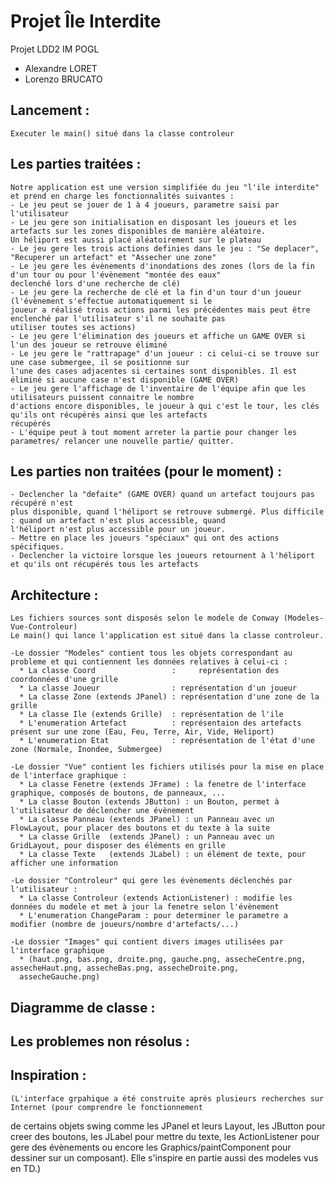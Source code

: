 # Projet Île Interdite
Projet LDD2 IM POGL 
 - Alexandre LORET 
 - Lorenzo BRUCATO

## Lancement : 
    Executer le main() situé dans la classe controleur

## Les parties traitées :
    Notre application est une version simplifiée du jeu "l'ile interdite" et prend en charge les fonctionnalités suivantes :
    - Le jeu peut se jouer de 1 à 4 joueurs, parametre saisi par l'utilisateur
    - Le jeu gere son initialisation en disposant les joueurs et les artefacts sur les zones disponibles de manière aléatoire.
    Un héliport est aussi placé aléatoirement sur le plateau
    - Le jeu gere les trois actions definies dans le jeu : "Se deplacer", "Recuperer un artefact" et "Assecher une zone"
    - Le jeu gere les évènements d'inondations des zones (lors de la fin d'un tour ou pour l'évènement "montée des eaux" 
    declenché lors d'une recherche de clé)
    - Le jeu gere la recherche de clé et la fin d'un tour d'un joueur (l'évènement s'effectue automatiquement si le 
    joueur a réalisé trois actions parmi les précédentes mais peut être enclenché par l'utilisateur s'il ne souhaite pas 
    utiliser toutes ses actions)
    - Le jeu gere l'élimination des joueurs et affiche un GAME OVER si l'un des joueur se retrouve éliminé
    - Le jeu gere le "rattrapage" d'un joueur : ci celui-ci se trouve sur une case submergee, il se positionne sur 
    l'une des cases adjacentes si certaines sont disponibles. Il est éliminé si aucune case n'est disponible (GAME OVER)
    - Le jeu gere l'affichage de l'inventaire de l'équipe afin que les utilisateurs puissent connaitre le nombre 
    d'actions encore disponibles, le joueur à qui c'est le tour, les clés qu'ils ont récupérés ainsi que les artefacts 
    récupérés
    - L'équipe peut à tout moment arreter la partie pour changer les parametres/ relancer une nouvelle partie/ quitter.
    
 ## Les parties non traitées (pour le moment) :
    - Declencher la "defaite" (GAME OVER) quand un artefact toujours pas récupéré n'est 
    plus disponible, quand l'héliport se retrouve submergé. Plus difficile : quand un artefact n'est plus accessible, quand 
    l'héliport n'est plus accessible pour un joueur.
    - Mettre en place les joueurs "spéciaux" qui ont des actions spécifiques.
    - Declencher la victoire lorsque les joueurs retournent à l'héliport et qu'ils ont récupérés tous les artefacts
    
## Architecture :
    Les fichiers sources sont disposés selon le modele de Conway (Modeles-Vue-Controleur)
    Le main() qui lance l'application est situé dans la classe controleur.
    
    -Le dossier "Modeles" contient tous les objets correspondant au probleme et qui contiennent les données relatives à celui-ci :
      * La classe Coord                 :     représentation des coordonnées d'une grille
      * La classe Joueur                : représentation d'un joueur 
      * La classe Zone (extends JPanel) : représentation d'une zone de la grille 
      * La classe Ile (extends Grille)  : représentation de l'ile
      * L'enumeration Artefact          : représentaion des artefacts présent sur une zone (Eau, Feu, Terre, Air, Vide, Heliport)
      * L'enumeration Etat              : représentation de l'état d'une zone (Normale, Inondee, Submergee)
      
    -Le dossier "Vue" contient les fichiers utilisés pour la mise en place de l'interface graphique :
      * La classe Fenetre (extends JFrame) : la fenetre de l'interface graphique, composés de boutons, de panneaux, ...
      * La classe Bouton (extends JButton) : un Bouton, permet à l'utilisateur de déclencher une évènement 
      * La classe Panneau (extends JPanel) : un Panneau avec un FlowLayout, pour placer des boutons et du texte à la suite
      * La classe Grille  (extends JPanel) : un Panneau avec un GridLayout, pour disposer des éléments en grille
      * La classe Texte   (extends JLabel) : un élément de texte, pour afficher une information
      
    -Le dossier "Controleur" qui gere les évènements déclenchés par l'utilisateur :
      * La classe Controleur (extends ActionListener) : modifie les données du modele et met à jour la fenetre selon l'évènement
      * L'enumeration ChangeParam : pour determiner le parametre a modifier (nombre de joueurs/nombre d'artefacts/...)
      
    -Le dossier "Images" qui contient divers images utilisées par l'interface graphique
      * (haut.png, bas.png, droite.png, gauche.png, assecheCentre.png, assecheHaut.png, assecheBas.png, assecheDroite.png,
      assecheGauche.png)
    
## Diagramme de classe :



## Les problemes non résolus :



## Inspiration :
    (L'interface grpahique a été construite après plusieurs recherches sur Internet (pour comprendre le fonctionnement
de certains objets swing comme les JPanel et leurs Layout, les JButton pour creer des boutons, les JLabel pour mettre 
du texte, les ActionListener pour gere des évènements ou encore les Graphics/paintComponent pour dessiner sur un 
composant). Elle s'inspire en partie aussi des modeles vus en TD.)
    
    
    
    
    
